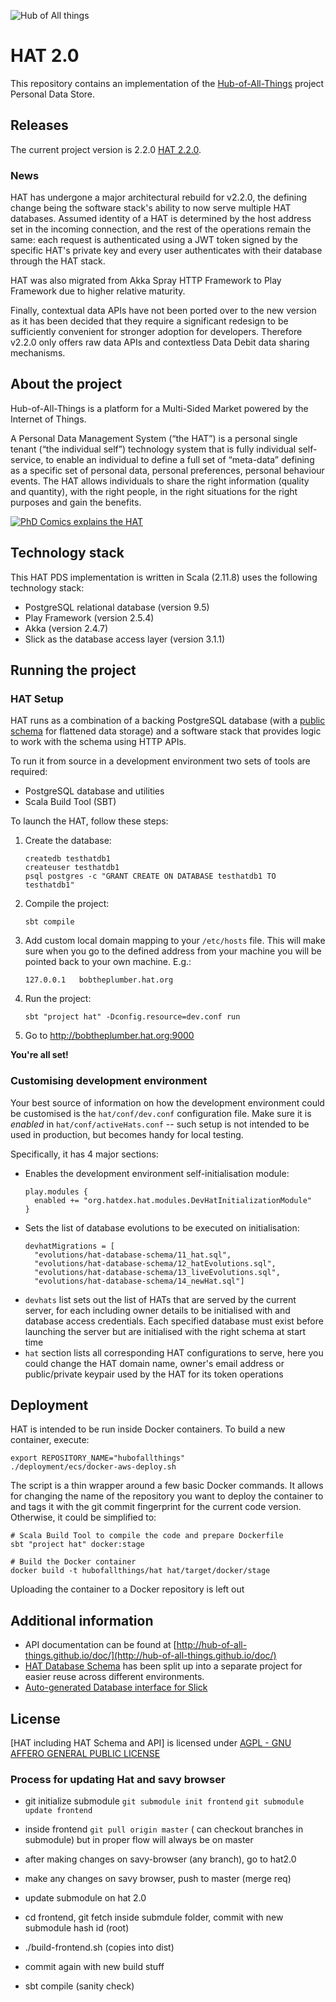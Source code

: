 ![Hub of All things](http://hubofallthings.com/wp-content/uploads/banner21.png)

<!--[![Build Status](https://travis-ci.org/Hub-of-all-Things/HAT2.0.svg?branch=master)](https://travis-ci.org/Hub-of-all-Things/HAT2.0)-->
<!--[![Coverage Status](https://coveralls.io/repos/Hub-of-all-Things/HAT2.0/badge.svg?branch=master&service=github)](https://coveralls.io/github/Hub-of-all-Things/HAT2.0?branch=master)-->

# HAT 2.0

This repository contains an implementation of the [Hub-of-All-Things](http://hubofallthings.com) project Personal Data Store.

## Releases

The current project version is 2.2.0 [HAT 2.2.0](https://github.com/Hub-of-all-Things/HAT2.0/releases/tag/v2.2.0).

### News

HAT has undergone a major architectural rebuild for v2.2.0, the defining
change being the software stack's ability to now serve multiple HAT databases.
Assumed identity of a HAT is determined by the host address set in the incoming
connection, and the rest of the operations remain the same: each request is
authenticated using a JWT token signed by the specific HAT's private key
and every user authenticates with their database through the HAT stack.

HAT was also migrated from Akka Spray HTTP Framework to Play Framework due to
higher relative maturity.

Finally, contextual data APIs have not been ported over to the new version 
as it has been decided that they require a significant redesign to be 
sufficiently convenient for stronger adoption for developers. Therefore 
v2.2.0 only offers raw data APIs and contextless Data Debit data sharing
mechanisms.

## About the project

Hub-of-All-Things is a platform for a Multi-Sided Market powered by the Internet of Things.

A Personal Data Management System (“the HAT”) is a personal single tenant (“the individual self”) technology system that is fully individual self-service, to enable an individual to define a full set of “meta-data” defining as a specific set of personal data, personal preferences, personal behaviour events. The HAT allows individuals to share the right information (quality and quantity), with the right people, in the right situations for the right purposes and gain the benefits.

[![PhD Comics explains the HAT](http://img.youtube.com/vi/y1txYjoSQQc/0.jpg)](http://www.youtube.com/watch?v=y1txYjoSQQc)

## Technology stack

This HAT PDS implementation is written in Scala (2.11.8) uses the following technology stack:

- PostgreSQL relational database (version 9.5)
- Play Framework (version 2.5.4)
- Akka (version 2.4.7)
- Slick as the database access layer (version 3.1.1)

## Running the project


### HAT Setup

HAT runs as a combination of a backing PostgreSQL database (with a 
[public schema](https://github.com/Hub-of-all-Things/hat-database-schema) 
for flattened data storage) and a software stack that provides logic to
work with the schema using HTTP APIs.

To run it from source in a development environment two sets of tools are required:

- PostgreSQL database and utilities
- Scala Build Tool (SBT)

To launch the HAT, follow these steps:

1. Create the database:
    ```
    createdb testhatdb1
    createuser testhatdb1
    psql postgres -c "GRANT CREATE ON DATABASE testhatdb1 TO testhatdb1"
    ```
2. Compile the project:
    ```
    sbt compile
    ```
3. Add custom local domain mapping to your `/etc/hosts` file. This will make sure when you go to the defined address from your machine you will be pointed back to your own machine. E.g.:
    ```
    127.0.0.1	bobtheplumber.hat.org
    ```
4. Run the project:
    ```
    sbt "project hat" -Dconfig.resource=dev.conf run
    ```
5. Go to http://bobtheplumber.hat.org:9000

**You're all set!**

### Customising development environment

Your best source of information on how the development environment could
be customised is the `hat/conf/dev.conf` configuration file. Make sure it
is *enabled* in `hat/conf/activeHats.conf` -- such setup is not intended
to be used in production, but becomes handy for local testing.

Specifically, it has 4 major sections:

- Enables the development environment self-initialisation module:
    ```
    play.modules {
      enabled += "org.hatdex.hat.modules.DevHatInitializationModule"
    }
    ```
- Sets the list of database evolutions to be executed on initialisation:
    ```
    devhatMigrations = [
      "evolutions/hat-database-schema/11_hat.sql",
      "evolutions/hat-database-schema/12_hatEvolutions.sql",
      "evolutions/hat-database-schema/13_liveEvolutions.sql",
      "evolutions/hat-database-schema/14_newHat.sql"]
    ```  
- `devhats` list sets out the list of HATs that are served by the current server, for 
each including owner details to be initialised with and database access
credentials. Each specified database must exist before launching the server
but are initialised with the right schema at start time
- `hat` section lists all corresponding HAT configurations to serve, here
you could change the HAT domain name, owner's email address or public/private
keypair used by the HAT for its token operations

## Deployment

HAT is intended to be run inside Docker containers. To build a new container, execute:

```
export REPOSITORY_NAME="hubofallthings"
./deployment/ecs/docker-aws-deploy.sh
```

The script is a thin wrapper around a few basic Docker commands. It allows for changing
the name of the repository you  want to deploy the container to and tags it with the git
commit fingerprint for the current code version. Otherwise, it could be simplified to:

```
# Scala Build Tool to compile the code and prepare Dockerfile
sbt "project hat" docker:stage

# Build the Docker container
docker build -t hubofallthings/hat hat/target/docker/stage
```

Uploading the container to a Docker repository is left out

## Additional information

- API documentation can be found at [http://hub-of-all-things.github.io/doc/](http://hub-of-all-things.github.io/doc/)
- [HAT Database Schema](https://github.com/Hub-of-all-Things/hat-database-schema) has been split up into a separate project for easier reuse across different environments.
- [Auto-generated Database interface for Slick](https://github.com/Hub-of-all-Things/HAT2.0/wiki/Auto-generated-Database-interface-for-Slick)

## License

[HAT including HAT Schema and API] is licensed under [AGPL - GNU AFFERO GENERAL PUBLIC LICENSE](https://github.com/Hub-of-all-Things/HAT/blob/master/LICENSE/AGPL)


### Process for updating Hat and savy browser
* git initialize submodule
`git submodule init frontend`
`git submodule update frontend`


* inside frontend `git pull origin master`
( can checkout branches in submodule)  but in proper flow will always be on master
* after making changes on savy-browser (any branch), go to hat2.0
* make any changes on savy browser, push to master (merge req)
* update submodule on hat 2.0
* cd frontend, git fetch inside submdule folder, commit with new submodule hash id (root)
* ./build-frontend.sh (copies into dist)
* commit again with new build stuff
* sbt compile (sanity check)
